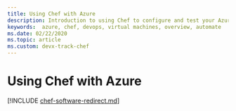 ```yaml
---
title: Using Chef with Azure
description: Introduction to using Chef to configure and test your Azure infrastructure
keywords:  azure, chef, devops, virtual machines, overview, automate
ms.date: 02/22/2020
ms.topic: article
ms.custom: devx-track-chef
---
```


# Using Chef with Azure

[!INCLUDE [chef-software-redirect.md](includes/chef-software-redirect.md)]